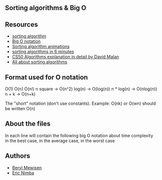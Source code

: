 ## Sorting algorithms & Big O
## Resources
* [sorting algorithm](https://intranet.alxswe.com/rltoken/-j5MKLBlzZAC2RfJ5DTBIg)
* [Big O notation](https://intranet.alxswe.com/rltoken/WRvrE2BaNVQFssHiUATTrw)
* [Sorting algorithm animations](https://intranet.alxswe.com/rltoken/ol0P7NbYVb5R31iOv4Q40A)
* [sorting algorithms in 6 minutes](https://intranet.alxswe.com/rltoken/_I0aEvhfJ66Xyob6dd9Utw)
* [CS50 Algorithms explanation in detail by David Malan](https://intranet.alxswe.com/rltoken/Ea93HeEYuNkOL7sGb6zzGg)
* [All about sorting algorithms](https://intranet.alxswe.com/rltoken/21X_eaj5RGcLIL9mZv2sqw)

## Format used for O notation
O(1)
O(n)
O(n!)
n square -> O(n^2)
log(n) -> O(log(n))
n * log(n) -> O(nlog(n))
n + k -> O(n+k)

The "short" notation (don't use constants). Example: O(nk) or O(wn) should be written O(n)

## About the files
In each line will contain the following big O notation about time complexity in the best case, in the average case, in the worst case

## Authors
* [Beryl Mewisen](https://github.com/berylmewisen)
* [Eric Nimba](https://github.com/nimba005)
